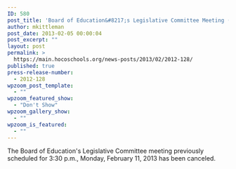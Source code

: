 ```yaml
---
ID: 580
post_title: 'Board of Education&#8217;s Legislative Committee Meeting (CANCELED)'
author: mkittleman
post_date: 2013-02-05 00:00:04
post_excerpt: ""
layout: post
permalink: >
  https://main.hocoschools.org/news-posts/2013/02/2012-128/
published: true
press-release-number:
  - 2012-128
wpzoom_post_template:
  - ""
wpzoom_featured_show:
  - "Don't Show"
wpzoom_gallery_show:
  - ""
wpzoom_is_featured:
  - ""
---
```

The Board of Education's Legislative Committee meeting previously scheduled for 3:30 p.m., Monday, February 11, 2013 has been canceled.